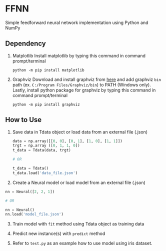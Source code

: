 # FFNN

Simple feedforward neural network implementation using Python and NumPy

## Dependency

1. Matplotlib
   Install matplotlib by typing this command in command prompt/terminal

   ```
   python -m pip install matplotlib
   ```

2. Graphviz
   Download and install graphviz from [here](https://graphviz.org/download/) and add graphviz `bin` path (ex. `C:/Program Files/Graphviz/bin`) to PATH (Windows only). Lastly, install python package for graphviz by typing this command in command prompt/terminal

   ```
   python -m pip install graphviz
   ```

## How to Use

1. Save data in Tdata object or load data from an external file (.json)

   ```python
   data = np.array([[0, 0], [0, 1], [1, 0], [1, 1]])
   trgt = np.array ([0, 1, 1, 0])
   t_data = Tdata(data, trgt)
   
   # OR
   
   t_data = Tdata()
   t_data.load('data_file.json')
   ```

2. Create a Neural model or load model from an external file (.json)

  ```python
  nn = Neural([2, 2, 1])
  
  # OR
  
  nn = Neural()
  nn.load('model_file.json')
  ```

3. Train model with `fit` method using Tdata object as training data

4. Predict new instance(s) with `predict` method

5. Refer to `test.py` as an example how to use model using iris dataset.
